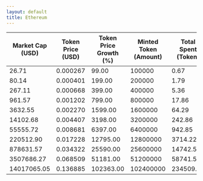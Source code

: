 ```yaml
---
layout: default
title: Ethereum
---
```

| Market Cap (USD) | Token Price (USD) | Token Price Growth (%) | Minted Token (Amount) | Total Spent (Token) | Author Revenue (USD) | Platform Mint Fee (USD) |
|------------------|-------------------|------------------------|-----------------------|--------------------|-------------------------|-------------------------|
| 26.71 | 0.000267 | 99.00 | 100000 | 0.67 | 0.60 | 0.06 |
| 80.14 | 0.000401 | 199.00 | 200000 | 1.79 | 1.60 | 0.16 |
| 267.11 | 0.000668 | 399.00 | 400000 | 5.36 | 4.81 | 0.48 |
| 961.57 | 0.001202 | 799.00 | 800000 | 17.86 | 16.03 | 1.60 |
| 3632.55 | 0.002270 | 1599.00 | 1600000 | 64.29 | 57.69 | 5.77 |
| 14102.68 | 0.004407 | 3198.00 | 3200000 | 242.86 | 217.95 | 21.80 |
| 55555.72 | 0.008681 | 6397.00 | 6400000 | 942.85 | 846.16 | 84.62 |
| 220512.90 | 0.017228 | 12795.00 | 12800000 | 3714.22 | 3333.34 | 333.33 |
| 878631.57 | 0.034322 | 25590.00 | 25600000 | 14742.56 | 13230.77 | 1323.08 |
| 3507686.27 | 0.068509 | 51181.00 | 51200000 | 58741.59 | 52717.89 | 5271.79 |
| 14017065.05 | 0.136885 | 102363.00 | 102400000 | 234509.08 | 210461.17 | 21046.12 |
